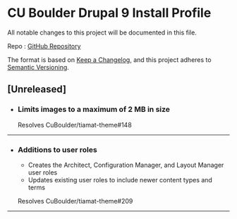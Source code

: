 # CU Boulder Drupal 9 Install Profile

All notable changes to this project will be documented in this file.

Repo : [GitHub Repository](https://github.com/CuBoulder/tiamat-profile)

The format is based on [Keep a Changelog](https://keepachangelog.com/en/1.0.0/),
and this project adheres to [Semantic Versioning](https://semver.org/spec/v2.0.0.html).

## [Unreleased]

- ### Limits images to a maximum of 2 MB in size
  Resolves CuBoulder/tiamat-theme#148
---

- ### Additions to user roles
  - Creates the Architect, Configuration Manager, and Layout Manager user roles
  - Updates existing user roles to include newer content types and terms
  
  Resolves CuBoulder/tiamat-theme#209
---
